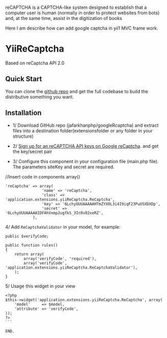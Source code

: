reCAPTCHA is a CAPTCHA-like system designed to establish that a computer user is human (normally in order to protect websites from bots) and, at the same time, assist in the digitization of books

Here I am describe how can add google captcha in yii1 MVC frame work.

YiiReCaptcha 
============
Based on reCaptcha API 2.0

## Quick Start

You can clone the [github repo](https://github.com/jafarkhanphp/googleRcaptcha.git) and get the full codebase to build the distributive something you want. 

## Installation
* 1/ Download GitHub repo (jafarkhanphp/googleRcaptcha) and extract files into a destination folder(extensionsfolder or any folder in your structure)

* 2/ [Sign up for an reCAPTCHA API keys on Google reCaptcha](https://www.google.com/recaptcha/admin#createsite). and get the key/secret pair

* 3/ Configure this component in your configuration file (main.php file). The parameters siteKey and secret are required.

//Insert code in components array()
```
'reCaptcha' => array(
		        'name' => 'reCaptcha',
		        'class' => 'application.extensions.yiiReCaptcha.ReCaptcha',
		        'key' => '6LchyUUUAAAAAHTmZYX0L3i4I9iqF23PuUSXDXDp',
		        'secret' => '6LchyUUUAAAAAIDFAhVxmp2ugfkS_3In9v02xeRZ',
		    ),

```
4/ Add `ReCaptchaValidator` in your model, for example:

    public $verifyCode;

    public function rules()
    {
        return array(
            array('verifyCode', 'required'),
            array('verifyCode', 'application.extensions.yiiReCaptcha.ReCaptchaValidator'),
        );
    }


5/ Usage this widget in your view
````
<?php
$this->widget('application.extensions.yiiReCaptcha.ReCaptcha', array(
    'model'     => $model,
    'attribute' => 'verifyCode',
));
?>
```

END.
